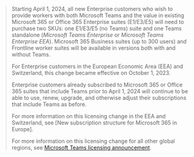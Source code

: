 > Starting April 1, 2024, all new Enterprise customers who wish to provide workers with both Microsoft Teams and the value in existing Microsoft 365 or Office 365 Enterprise suites (E1/E3/E5) will need to purchase two SKUs: one E1/E3/E5 (no Teams) suite and one Teams standalone (*Microsoft Teams Enterprise* or *Microsoft Teams Enterprise EEA*). Microsoft 365 Business suites (up to 300 users) and Frontline worker suites will be available in versions both with and without Teams.
>
> For Enterprise customers in the European Economic Area (EEA) and Switzerland, this change became effective on October 1, 2023. 
>
> Enterprise customers already subscribed to Microsoft 365 or Office 365 suites that include Teams prior to April 1, 2024 will continue to be able to use, renew, upgrade, and otherwise adjust their subscriptions that include Teams as before.
>
> For more information on this licensing change in the EEA and Switzerland, see [New subscription structure for Microsoft 365 in Europe].
>
> For more information on this licensing change for all other global regions, see [Microsoft Teams licensing announcement](https://aka.ms/MSTeamsLicensingROW).
